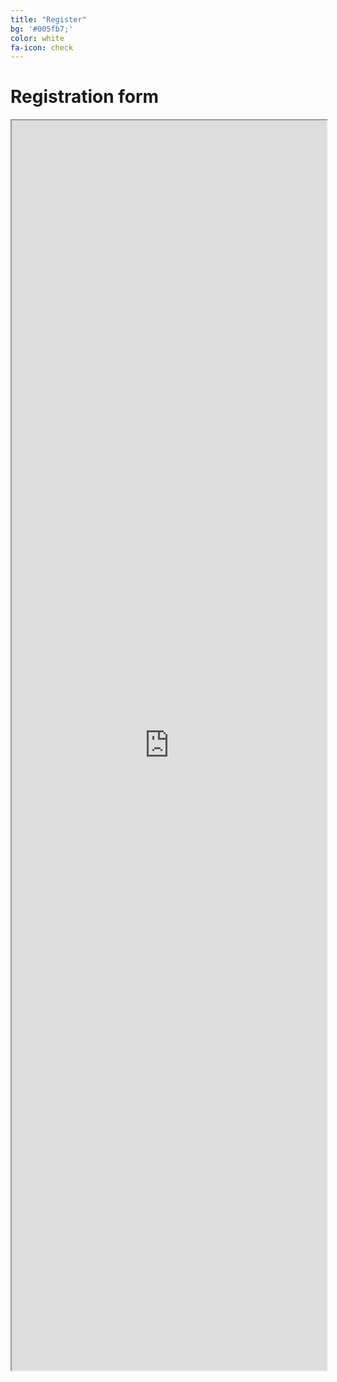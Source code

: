 ```yaml
---
title: "Register"
bg: '#005fb7;'
color: white
fa-icon: check
---
```


# Registration form

<iframe src="https://framaforms.org/registration-to-soopen-2019-1539158795" width="100%" height="2000" border="0" ></iframe>  

